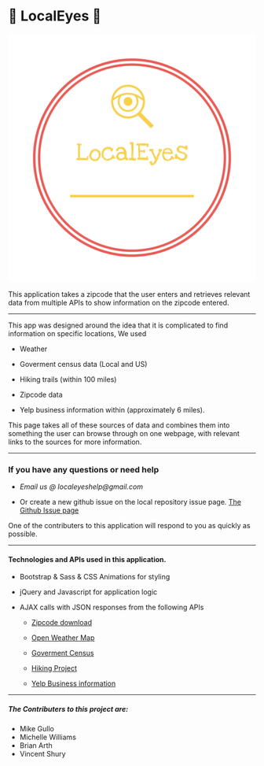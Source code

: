 # :eyes:  LocalEyes   :eyes:

![LocalEyes Logo](images/localeyeslogo.png)



This application takes a zipcode that the user enters and retrieves relevant data from multiple APIs to show information on the zipcode entered.

---

This app was designed around the idea that it is complicated to find information on specific locations, We used

* Weather 

* Goverment census data (Local and US)

* Hiking trails (within 100 miles)

* Zipcode data

* Yelp business information within (approximately 6 miles).

This page takes all of these sources of data and combines them into something the user can browse through on one webpage, with relevant links to the sources for more information.

---

### If you have any questions or need help

   * _Email us @ localeyeshelp@gmail.com_

   * Or create a new github issue on the local repository issue page. [The Github Issue page](https://github.com/mike14747/LocalEyes/issues/new)

One of the contributers to this application will respond to you as quickly as possible. 

---

#### Technologies and APIs used in this application.

* Bootstrap & Sass & CSS Animations for styling

* jQuery and Javascript for application logic

* AJAX calls with JSON responses from the following APIs

   *  [Zipcode download](https://zipcodedownload.com/)

   *  [Open Weather Map](https://openweathermap.org/)

   *  [Goverment Census](https://www.census.gov/govs/)

   *  [Hiking Project](https://www.hikingproject.com/)

   *  [Yelp Business information](https://www.yelp.com/)

---

##### The Contributers to this project are:

* Mike Gullo
* Michelle Williams
* Brian Arth
* Vincent Shury